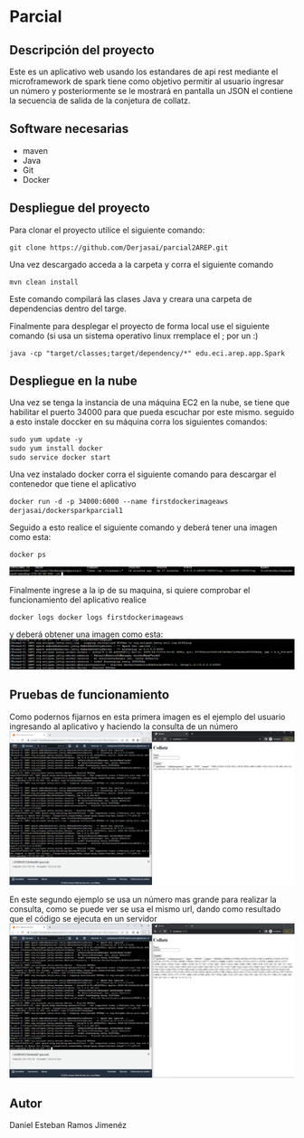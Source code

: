 # Parcial

## Descripción del proyecto
Este es un aplicativo web usando los estandares de api rest mediante el microframework de spark
tiene como objetivo permitir al usuario ingresar un número y posteriormente se le mostrará
en pantalla un JSON el contiene la secuencia de salida de la conjetura de collatz.

## Software necesarias
- maven
- Java
- Git
- Docker

## Despliegue del proyecto

Para clonar el proyecto utilice el siguiente comando:
```
git clone https://github.com/Derjasai/parcial2AREP.git
```
Una vez descargado acceda a la carpeta y corra el siguiente comando
```
mvn clean install
```
Este comando compilará las clases Java y creara una carpeta de dependencias dentro del targe.

Finalmente para desplegar el proyecto de forma local use el siguiente comando (si usa un sistema operativo linux rremplace el ; por un :)
```
java -cp "target/classes;target/dependency/*" edu.eci.arep.app.Spark
```

## Despliegue en la nube
Una vez se tenga la instancia de una máquina EC2 en la nube, se tiene que habilitar el
puerto 34000 para que pueda escuchar por este mismo. seguido a esto instale doccker en su máquina
corra los siguientes comandos:
```
sudo yum update -y
sudo yum install docker
sudo service docker start
```
Una vez instalado docker corra el siguiente comando para descargar el contenedor que
tiene el aplicativo

```
docker run -d -p 34000:6000 --name firstdockerimageaws derjasai/dockersparkparcial1
```

Seguido a esto realice el siguiente comando y deberá tener una imagen como esta:
````
docker ps
````
![img_2.png](imgs/img_2.png)

Finalmente ingrese a la ip de su maquina, si quiere comprobar el funcionamiento del aplicativo
realice 

````
docker logs docker logs firstdockerimageaws
````

y deberá obtener una imagen como esta:
![img_3.png](imgs/img_3.png)

## Pruebas de funcionamiento
Como podernos fijarnos en esta primera imagen es el ejemplo del usuario ingresando al 
aplicativo y haciendo la consulta de un número
![img.png](imgs/img.png)

En este segundo ejemplo se usa un número mas grande para realizar la consulta, como se
puede ver se usa el mismo url, dando como resultado que el código se ejecuta en un servidor
![img_1.png](imgs/img_1.png)

## Autor
Daniel Esteban Ramos Jimenéz